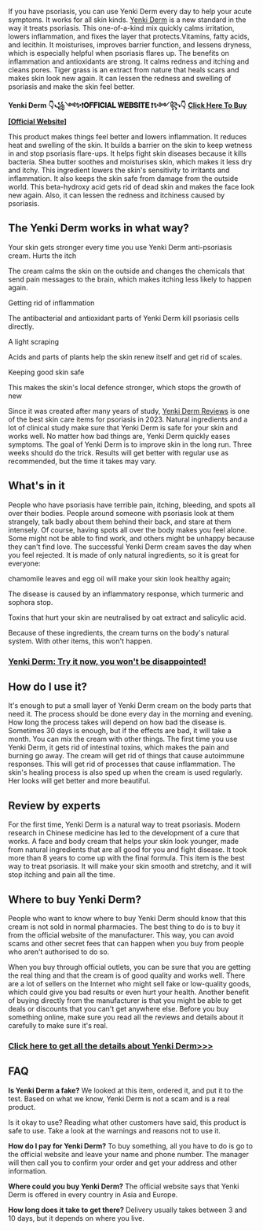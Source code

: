 If you have psoriasis, you can use Yenki Derm every day to help your acute symptoms. It works for all skin kinds. <a href="https://www.yenkiderm-br.com/">Yenki Derm</a> is a new standard in the way it treats psoriasis. This one-of-a-kind mix quickly calms irritation, lowers inflammation, and fixes the layer that protects.Vitamins, fatty acids, and lecithin. It moisturises, improves barrier function, and lessens dryness, which is especially helpful when psoriasis flares up. The benefits on inflammation and antioxidants are strong. It calms redness and itching and cleans pores. Tiger grass is an extract from nature that heals scars and makes skin look new again. It can lessen the redness and swelling of psoriasis and make the skin feel better.

<strong>Yenki Derm</strong>
<strong>👇꧁༺✨❗𝐎𝐅𝐅𝐈𝐂𝐈𝐀𝐋 𝐖𝐄𝐁𝐒𝐈𝐓𝐄 ❗✨༻꧂👇</strong>
<a href="https://www.yenkiderm-br.com/"><strong>Click Here To Buy [Official Website]</strong></a>

This product makes things feel better and lowers inflammation. It reduces heat and swelling of the skin. It builds a barrier on the skin to keep wetness in and stop psoriasis flare-ups. It helps fight skin diseases because it kills bacteria. Shea butter soothes and moisturises skin, which makes it less dry and itchy. This ingredient lowers the skin's sensitivity to irritants and inflammation. It also keeps the skin safe from damage from the outside world. This beta-hydroxy acid gets rid of dead skin and makes the face look new again. Also, it can lessen the redness and itchiness caused by psoriasis.
<h2><strong>The Yenki Derm works in what way?</strong></h2>
Your skin gets stronger every time you use Yenki Derm anti-psoriasis cream.
Hurts the itch

The cream calms the skin on the outside and changes the chemicals that send pain messages to the brain, which makes itching less likely to happen again.

Getting rid of inflammation

The antibacterial and antioxidant parts of Yenki Derm kill psoriasis cells directly.

A light scraping

Acids and parts of plants help the skin renew itself and get rid of scales.

Keeping good skin safe

This makes the skin's local defence stronger, which stops the growth of new

Since it was created after many years of study, <a href="https://www.yenkiderm-br.com/">Yenki Derm Reviews</a> is one of the best skin care items for psoriasis in 2023. Natural ingredients and a lot of clinical study make sure that Yenki Derm is safe for your skin and works well. No matter how bad things are, Yenki Derm quickly eases symptoms. The goal of Yenki Derm is to improve skin in the long run. Three weeks should do the trick. Results will get better with regular use as recommended, but the time it takes may vary.
<h2><strong>What's in it</strong></h2>
People who have psoriasis have terrible pain, itching, bleeding, and spots all over their bodies. People around someone with psoriasis look at them strangely, talk badly about them behind their back, and stare at them intensely. Of course, having spots all over the body makes you feel alone. Some might not be able to find work, and others might be unhappy because they can't find love. The successful Yenki Derm cream saves the day when you feel rejected. It is made of only natural ingredients, so it is great for everyone:

chamomile leaves and egg oil will make your skin look healthy again;

The disease is caused by an inflammatory response, which turmeric and sophora stop.

Toxins that hurt your skin are neutralised by oat extract and salicylic acid.

Because of these ingredients, the cream turns on the body's natural system. With other items, this won't happen.
<h3><a href="https://www.yenkiderm-br.com/"><strong>Yenki Derm: Try it now, you won't be disappointed!</strong></a></h3>
<h2><strong>How do I use it?</strong></h2>
It's enough to put a small layer of Yenki Derm cream on the body parts that need it. The process should be done every day in the morning and evening. How long the process takes will depend on how bad the disease is. Sometimes 30 days is enough, but if the effects are bad, it will take a month. You can mix the cream with other things. The first time you use Yenki Derm, it gets rid of intestinal toxins, which makes the pain and burning go away. The cream will get rid of things that cause autoimmune responses. This will get rid of processes that cause inflammation. The skin's healing process is also sped up when the cream is used regularly. Her looks will get better and more beautiful.
<h2><strong>Review by experts</strong></h2>
For the first time, Yenki Derm is a natural way to treat psoriasis. Modern research in Chinese medicine has led to the development of a cure that works. A face and body cream that helps your skin look younger, made from natural ingredients that are all good for you and fight disease. It took more than 8 years to come up with the final formula. This item is the best way to treat psoriasis. It will make your skin smooth and stretchy, and it will stop itching and pain all the time.
<h2><strong>Where to buy Yenki Derm?</strong></h2>
People who want to know where to buy Yenki Derm should know that this cream is not sold in normal pharmacies. The best thing to do is to buy it from the official website of the manufacturer. This way, you can avoid scams and other secret fees that can happen when you buy from people who aren't authorised to do so.

When you buy through official outlets, you can be sure that you are getting the real thing and that the cream is of good quality and works well. There are a lot of sellers on the Internet who might sell fake or low-quality goods, which could give you bad results or even hurt your health. Another benefit of buying directly from the manufacturer is that you might be able to get deals or discounts that you can't get anywhere else. Before you buy something online, make sure you read all the reviews and details about it carefully to make sure it's real.
<h3><a href="https://www.yenkiderm-br.com/"><strong>Click here to get all the details about Yenki Derm&gt;&gt;&gt;</strong></a></h3>
<h2>FAQ</h2>
<strong>Is Yenki Derm a fake?</strong>
We looked at this item, ordered it, and put it to the test. Based on what we know, Yenki Derm is not a scam and is a real product.

Is it okay to use?
Reading what other customers have said, this product is safe to use. Take a look at the warnings and reasons not to use it.

<strong>How do I pay for Yenki Derm?</strong>
To buy something, all you have to do is go to the official website and leave your name and phone number. The manager will then call you to confirm your order and get your address and other information.

<strong>Where could you buy Yenki Derm?</strong>
The official website says that Yenki Derm is offered in every country in Asia and Europe.

<strong>How long does it take to get there?</strong>
Delivery usually takes between 3 and 10 days, but it depends on where you live.
